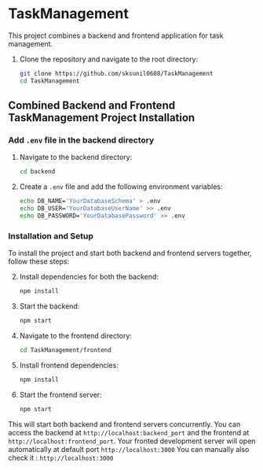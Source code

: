 # TaskManagement

This project combines a backend and frontend application for task management.
 1. Clone the repository and navigate to the root directory:
    ```bash
    git clone https://github.com/sksunil0608/TaskManagement
    cd TaskManagement
    ```

## Combined Backend and Frontend TaskManagement Project Installation

### Add `.env` file in the backend directory

1. Navigate to the backend directory:
    ```bash
    cd backend
    ```

2. Create a `.env` file and add the following environment variables:
    ```bash
    echo DB_NAME='YourDatabaseSchema' > .env
    echo DB_USER='YourDatabaseUserName' >> .env
    echo DB_PASSWORD='YourDatabasePassword' >> .env
    ```

### Installation and Setup

To install the project and start both backend and frontend servers together, follow these steps:


2. Install dependencies for both the backend:
    ```bash
    npm install
    ```

3. Start the backend:
    ```bash
    npm start
    ```

4. Navigate to the frontend directory:
    ```bash
    cd TaskManagement/frontend
    ```

5. Install frontend dependencies:
    ```bash
    npm install
    ```

6. Start the frontend server:
    ```bash
    npm start
    ```

This will start both backend and frontend servers concurrently. You can access the backend at `http://localhost:backend_port` and the frontend at `http://localhost:frontend_port`. Your fronted development server will open automatically at default port `http://localhost:3000`
You can manually also check it : `http://localhost:3000`
